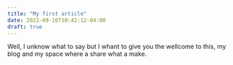 ```yaml
---
title: "My first article"
date: 2022-09-16T10:42:12-04:00
draft: true
---
```


Well, I unknow what to say but I whant to give you the wellcome to this, my blog and my space where a share what a make.